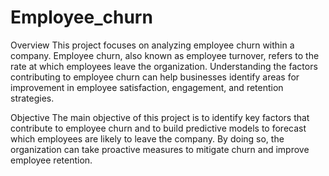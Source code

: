 # Employee_churn
Overview
This project focuses on analyzing employee churn within a company. Employee churn, also known as employee turnover, refers to the rate at which employees leave the organization. Understanding the factors contributing to employee churn can help businesses identify areas for improvement in employee satisfaction, engagement, and retention strategies.

Objective
The main objective of this project is to identify key factors that contribute to employee churn and to build predictive models to forecast which employees are likely to leave the company. By doing so, the organization can take proactive measures to mitigate churn and improve employee retention.


